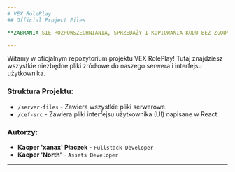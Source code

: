 ```yaml
---
# VEX RolePlay
## Official Project Files

**ZABRANIA SIĘ ROZPOWSZECHNIANIA, SPRZEDAŻY I KOPIOWANIA KODU BEZ ZGODY GŁÓWNEGO TWÓRCY, TJ. KACPER PŁACZEK.**

---
```


Witamy w oficjalnym repozytorium projektu VEX RolePlay! 
Tutaj znajdziesz wszystkie niezbędne pliki źródłowe do naszego serwera i interfejsu użytkownika.

### Struktura Projektu:

* `/server-files` - Zawiera wszystkie pliki serwerowe.
* `/cef-src` - Zawiera pliki interfejsu użytkownika (UI) napisane w React.

### Autorzy:

* **Kacper 'xanax' Płaczek** - `Fullstack Developer`
* **Kacper 'North'** - `Assets Developer`

---